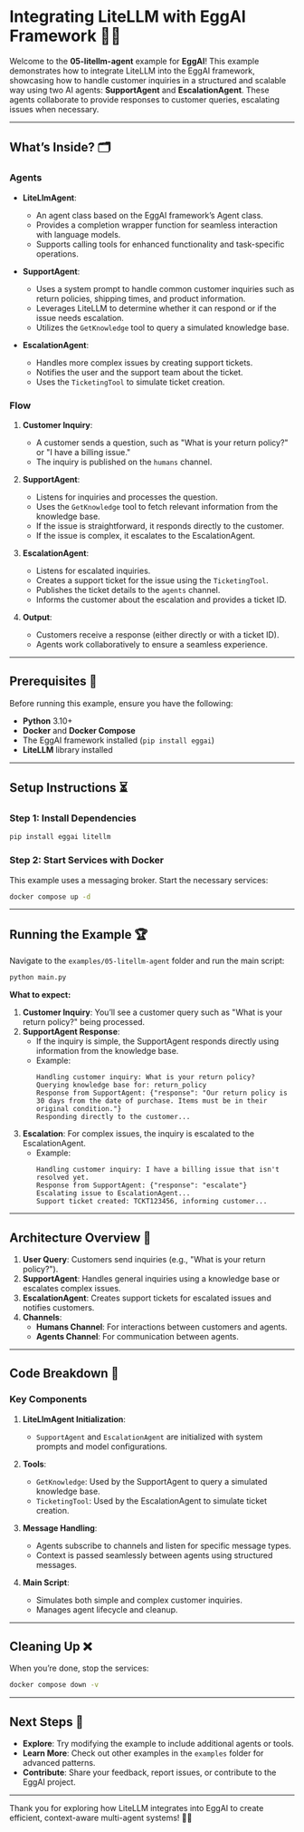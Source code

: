 # Integrating LiteLLM with EggAI Framework 🧪🫶

Welcome to the **05-litellm-agent** example for **EggAI**! This example demonstrates how to integrate LiteLLM into the EggAI framework, showcasing how to handle customer inquiries in a structured and scalable way using two AI agents: **SupportAgent** and **EscalationAgent**. These agents collaborate to provide responses to customer queries, escalating issues when necessary.

---

## What’s Inside? 🗂️

### **Agents**

- **LiteLlmAgent**:
  - An agent class based on the EggAI framework’s Agent class.
  - Provides a completion wrapper function for seamless interaction with language models.
  - Supports calling tools for enhanced functionality and task-specific operations.

- **SupportAgent**:
  - Uses a system prompt to handle common customer inquiries such as return policies, shipping times, and product information.
  - Leverages LiteLLM to determine whether it can respond or if the issue needs escalation.
  - Utilizes the `GetKnowledge` tool to query a simulated knowledge base.

- **EscalationAgent**:
  - Handles more complex issues by creating support tickets.
  - Notifies the user and the support team about the ticket.
  - Uses the `TicketingTool` to simulate ticket creation.

### **Flow**

1. **Customer Inquiry**:
   - A customer sends a question, such as "What is your return policy?" or "I have a billing issue."
   - The inquiry is published on the `humans` channel.

2. **SupportAgent**:
   - Listens for inquiries and processes the question.
   - Uses the `GetKnowledge` tool to fetch relevant information from the knowledge base.
   - If the issue is straightforward, it responds directly to the customer.
   - If the issue is complex, it escalates to the EscalationAgent.

3. **EscalationAgent**:
   - Listens for escalated inquiries.
   - Creates a support ticket for the issue using the `TicketingTool`.
   - Publishes the ticket details to the `agents` channel.
   - Informs the customer about the escalation and provides a ticket ID.

4. **Output**:
   - Customers receive a response (either directly or with a ticket ID).
   - Agents work collaboratively to ensure a seamless experience.

---

## Prerequisites 🔧

Before running this example, ensure you have the following:

- **Python** 3.10+
- **Docker** and **Docker Compose**
- The EggAI framework installed (`pip install eggai`)
- **LiteLLM** library installed

---

## Setup Instructions ⏳

### Step 1: Install Dependencies

```bash
pip install eggai litellm
```

### Step 2: Start Services with Docker

This example uses a messaging broker. Start the necessary services:

```bash
docker compose up -d
```

---

## Running the Example 🏆

Navigate to the `examples/05-litellm-agent` folder and run the main script:

```bash
python main.py
```

**What to expect:**

1. **Customer Inquiry**: You’ll see a customer query such as "What is your return policy?" being processed.
2. **SupportAgent Response**:
   - If the inquiry is simple, the SupportAgent responds directly using information from the knowledge base.
   - Example:
     ```plaintext
     Handling customer inquiry: What is your return policy?
     Querying knowledge base for: return_policy
     Response from SupportAgent: {"response": "Our return policy is 30 days from the date of purchase. Items must be in their original condition."}
     Responding directly to the customer...
     ```
3. **Escalation**: For complex issues, the inquiry is escalated to the EscalationAgent.
   - Example:
     ```plaintext
     Handling customer inquiry: I have a billing issue that isn't resolved yet.
     Response from SupportAgent: {"response": "escalate"}
     Escalating issue to EscalationAgent...
     Support ticket created: TCKT123456, informing customer...
     ```

---

## Architecture Overview 🔁

1. **User Query**: Customers send inquiries (e.g., "What is your return policy?").
2. **SupportAgent**: Handles general inquiries using a knowledge base or escalates complex issues.
3. **EscalationAgent**: Creates support tickets for escalated issues and notifies customers.
4. **Channels**:
   - **Humans Channel**: For interactions between customers and agents.
   - **Agents Channel**: For communication between agents.

---

## Code Breakdown 🔬

### Key Components

1. **LiteLlmAgent Initialization**:
   - `SupportAgent` and `EscalationAgent` are initialized with system prompts and model configurations.

2. **Tools**:
   - `GetKnowledge`: Used by the SupportAgent to query a simulated knowledge base.
   - `TicketingTool`: Used by the EscalationAgent to simulate ticket creation.

3. **Message Handling**:
   - Agents subscribe to channels and listen for specific message types.
   - Context is passed seamlessly between agents using structured messages.

4. **Main Script**:
   - Simulates both simple and complex customer inquiries.
   - Manages agent lifecycle and cleanup.

---

## Cleaning Up ❌

When you’re done, stop the services:

```bash
docker compose down -v
```

---

## Next Steps 🚀

- **Explore**: Try modifying the example to include additional agents or tools.
- **Learn More**: Check out other examples in the `examples` folder for advanced patterns.
- **Contribute**: Share your feedback, report issues, or contribute to the EggAI project.

---

Thank you for exploring how LiteLLM integrates into EggAI to create efficient, context-aware multi-agent systems! 🙏🧪


